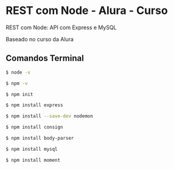# REST com Node - Alura - Curso
REST com Node: API com Express e MySQL

Baseado no curso da Alura

## Comandos Terminal

```bash
$ node -v
```
```bash
$ npm -v
```
```bash
$ npm init
```
```bash
$ npm install express
```
```bash
$ npm install --save-dev nodemon
```
```bash
$ npm install consign
```
```bash
$ npm install body-parser
```
```bash
$ npm install mysql
```
```bash
$ npm install moment
```

